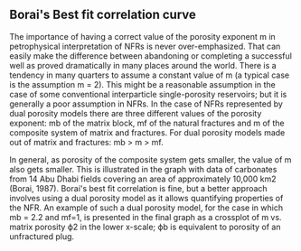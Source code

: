## Borai's Best fit correlation curve
The importance of having a correct value of the porosity exponent m in petrophysical interpretation of NFRs is never over-emphasized. That can easily make the difference between abandoning or completing a successful well as proved dramatically in many places around the world. There is a tendency in many quarters to assume a constant value of m (a typical case is the assumption m = 2). This might be a reasonable assumption in the case of some conventional interparticle single-porosity reservoirs; but it is generally a poor assumption in NFRs. In the case of NFRs represented by dual porosity models there are three different values of the porosity exponent: mb of the matrix block, mf of the natural fractures and m of the composite system of matrix and fractures. For dual porosity models made out of matrix and fractures: mb > m > mf.

In general, as porosity of the composite system gets smaller, the value of m also gets smaller. This is illustrated in the graph with data of carbonates from 14 Abu Dhabi fields covering an area of approximately 10,000 km2 (Borai, 1987). Borai's best fit correlation is fine, but a better approach involves using a dual porosity model as it allows quantifying properties of the NFR. An example of such a dual porosity model, for the case in which mb = 2.2 and mf=1, is presented in the final graph as a crossplot of m vs. matrix porosity ϕ2 in the lower x-scale; ϕb is equivalent to porosity of an unfractured plug. 
